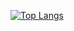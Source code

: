 [![Top Langs](https://github-readme-stats.vercel.app/api/top-langs/?username=mgalbis-iti&layout=compact&hide_title=true&langs_count=6)](https://github.com/anuraghazra/github-readme-stats)
